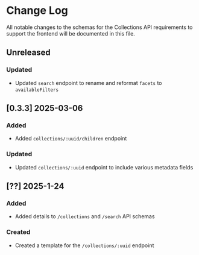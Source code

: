 # Change Log

All notable changes to the schemas for the Collections API requirements to support the frontend will be documented in this file.

## Unreleased

### Updated

- Updated `search` endpoint to rename and reformat `facets` to `availableFilters`

## [0.3.3] 2025-03-06

### Added

- Added `collections/:uuid/children` endpoint

### Updated

- Updated `collections/:uuid` endpoint to include various metadata fields

## [??] 2025-1-24

### Added

- Added details to `/collections` and `/search` API schemas

### Created

- Created a template for the `/collections/:uuid` endpoint

